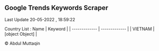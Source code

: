 

## Google Trends Keywords Scraper 
 
Last Update 20-05-2022 , 18:59:22

Country List :
 Name  | Keyword |
| ------------- | ------------- |
| VIETNAM | [object Object] |



© Abdul Muttaqin 
